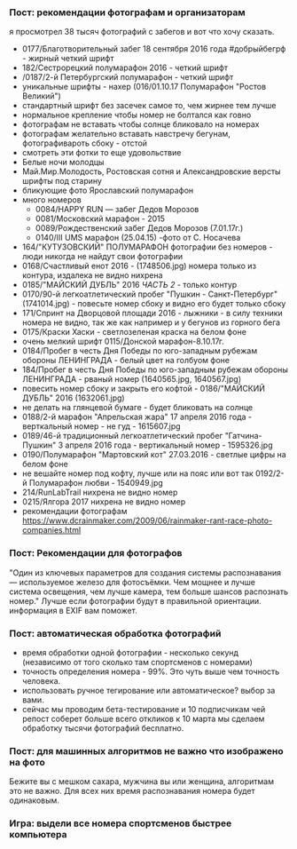 ### Пост: рекомендации фотографам и организаторам

я просмотрел 38 тысяч фотографий с забегов и вот что хочу сказать.
- 0177/Благотворительный забег  18 сентября 2016 года  #добрыйбегрф - жирный четкий шрифт
- 182/Сестрорецкий полумарафон 2016 - четкий шрифт
- /0187/2-й Петербургский полумарафон - четкий шрифт
- уникальные шрифты - нахер (016/01.10.17 Полумарафон "Ростов Великий")
- стандартный шрифт без засечек самое то, чем жирнее тем лучше
- нормальное крепление чтобы номер не болтался как говно
- фотографам не вставать чтобы солнце бликовало на номерах
- фотографам желательно вставать навстречу бегунам, фотографивароть сбоку - отстой
- смотреть эти фотки то еще удовольствие
- Белые ночи молодцы
- Май.Мир.Молодость, Ростовская сотня и Александровские версты шрифты под старину
- бликующие фото Ярославский полумарафон
- много номеров
  - 0084/HAPPY RUN — забег Дедов Морозов
  - 0081/Московский марафон - 2015
  - 0089/Рождественский забег Дедов Морозов (7.01.17г.)
  - 0140/III UMS марафон (25.04.15) -фото от С. Носачева
- 164/"КУТУЗОВСКИЙ" ПОЛУМАРАФОН фотографии без номеров - люди никогда не найдут свои фотографии
- 0168/Счастливый енот 2016 - (1748506.jpg) номера только из контура, издалека не видно нихрена
- 0185/"МАЙСКИЙ ДУБЛЬ" 2016 _ЧАСТЬ 2_ - только контур 
- 0170/90-й легкоатлетический пробег "Пушкин - Санкт-Петербург" (1741014.jpg) - повесьте номер сбоку и видно его будет только сбоку
- 171/Спринт на Дворцовой площади 2016 - лыжники - в силу техники номера не видно, так же как например и у бегунов из горного бега
- 0175/Краски Хаски - светлозеленая краска на белом фоне
- очень мелкий шрифт 0115/Донской марафон-8.10.17г.
- 0184/Пробег в честь Дня Победы по юго-западным рубежам обороны ЛЕНИНГРАДА - белый цвет на голбуом фоне 
- 184/Пробег в честь Дня Победы по юго-западным рубежам обороны ЛЕНИНГРАДА - рваный номер (1640565.jpg, 1640567.jpg)
- повесить номер сбоку и закрыть его кофтой - 0186/"МАЙСКИЙ ДУБЛЬ" 2016 (1632061.jpg)
- не делать на глянцевой бумаге - будет бликовать на солнце
- 0188/2-й марафон "Апрельская жара" 17 апреля 2016 года - верткальный номер - не гуд - 1615607.jpg
- 0189/46-й традиционный легкоатлетический пробег "Гатчина- Пушкин" 3 апреля 2016 года - вертикальный номер - 1595326.jpg
- 0190/Полумарафон "Мартовский кот" 27.03.2016 - светлые цифры на белом фоне
- не вешайте номер под кофту, лучше или на пояс или вот так 0192/2-й Полумарафон любви - 1540949.jpg
- 214/RunLabTrail нихрена не видно номер
- 0215/Ялгора 2017 нихрена не видно номер
- рекомендации фотографам https://www.dcrainmaker.com/2009/06/rainmaker-rant-race-photo-companies.html


### Пост: Рекомендации для фотографов

"Один из ключевых параметров для создания системы распознавания — используемое
железо для фотосъёмки. Чем мощнее и лучше система освещения, чем лучше камера,
тем больше шансов распознать номер." Лучше если фотографии будут в правильной
ориентации. информация в EXIF вам поможет.


### Пост: автоматическая обработка фотографий

- время обработки одной фотографии - несколько секунд (независимо от того
сколько там спортсменов с номерами)
- точность определения номера - 99%. Это чуть выше чем точность человека.
- использовать ручное тегирование или автоматическое? выбор за вами.
- сейчас мы проводим бета-тестирование и 10 подписчикам чей репост соберет
больше всего откликов к 10 марта мы сделаем обработку тысячи фотографий
бесплатно.


### Пост: для машинных алгоритмов не важно что изображено на фото

Бежите вы с мешком сахара, мужчина вы или женщина, алгоритмам это не важно.
Для всех них время распознавания номера будет одинаковым.


### Игра: выдели все номера спортсменов быстрее компьютера
